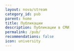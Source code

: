 ```yaml
---
layout: nova/stream
category_id: pub
parent: home
title: Публикации
description: Публикации в СМИ
permalink: /pub/
recommendations: false
icon: university
---
```

